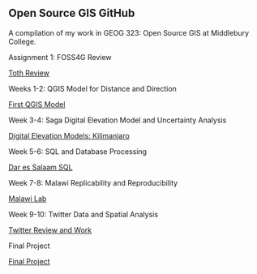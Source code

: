 ## Open Source GIS GitHub

A compilation of my work in GEOG 323: Open Source GIS at Middlebury College.

Assignment 1: FOSS4G Review

[Toth Review](TothReview.md)

Weeks 1-2: QGIS Model for Distance and Direction

[First QGIS Model](qgisModel.md)

Week 3-4: Saga Digital Elevation Model and Uncertainty Analysis

[Digital Elevation Models: Kilimanjaro](Week3DEMs.md)

Week 5-6: SQL and Database Processing

[Dar es Salaam SQL](darsql.md)

Week 7-8: Malawi Replicability and Reproducibility

[Malawi Lab](malawi.md)

Week 9-10: Twitter Data and Spatial Analysis

[Twitter Review and Work](twitter.md)

Final Project

[Final Project](final.md)
